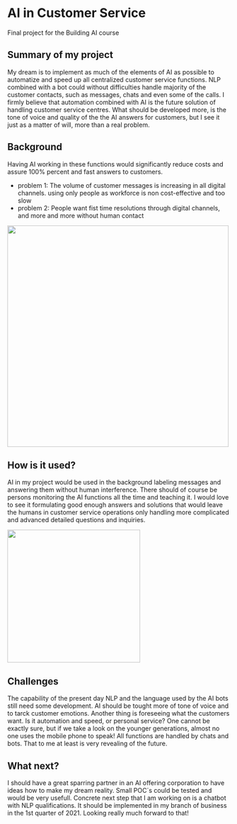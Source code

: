 
# AI in Customer Service

Final project for the Building AI course

## Summary of my project

My dream is to implement as much of the elements of AI as possible to automatize and speed up all centralized customer service functions.
NLP combined with a bot could without difficulties handle majority of the customer contacts, such as messages, chats and even some of the calls. 
I firmly believe that automation combined with AI is the future solution of handling customer service centres. 
What should be developed more, is the tone of voice and quality of the the AI answers for customers, but I see it just as a matter of will, more than a real problem.



## Background

Having AI working in these functions would significantly reduce costs and assure 100% percent and fast answers to customers.

* problem 1: The volume of customer messages is increasing in all digital channels. using only people as workforce is non cost-effective and too slow
* problem 2: People want fist time resolutions through digital channels, and more and more without human contact
<img src="https://images.unsplash.com/photo-1454165804606-c3d57bc86b40?ixid=MXwxMjA3fDB8MHxwaG90by1wYWdlfHx8fGVufDB8fHw%3D&ixlib=rb-1.2.1&auto=format&fit=crop&w=1050&q=80" width="500">

## How is it used?
AI in my project would be used in the background labeling messages and answering them without human interference. There should of course be persons monitoring the AI functions all the time and teaching it. I would love to see it formulating good enough answers and solutions that would leave the humans in customer service operations only handling more complicated and advanced detailed questions and inquiries.

<img src="https://s27389.pcdn.co/wp-content/uploads/2019/08/adopting-ai-chatbot-customer-employee-experience-e1568016643365-699x440.jpeg" width="300">

## Challenges

The capability of the present day NLP and the language used by the AI bots still need some development. AI should be tought more of tone of voice and to tarck customer emotions. Another thing is foreseeing what the customers want. Is it automation and speed, or personal service? One cannot be exactly sure, but if we take a look on the younger generations, almost no one uses the mobile phone to speak! All functions are handled by chats and bots. That to me at least is very revealing of the future.

## What next?

I should have a great sparring partner in an AI offering corporation to have ideas how to make my dream reality. Small POC´s could be tested and would be very usefull.
Concrete next step that I am working on is a chatbot with NLP qualifications. It should be implemented in my branch of business in the 1st quarter of 2021. Looking really much forward to that!

